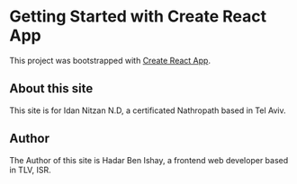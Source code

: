 # Getting Started with Create React App

This project was bootstrapped with [Create React App](https://github.com/facebook/create-react-app).

## About this site

This site is for Idan Nitzan N.D, a certificated Nathropath based in Tel Aviv.

## Author

The Author of this site is Hadar Ben Ishay, a frontend web developer based in TLV, ISR.